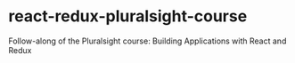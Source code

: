 # react-redux-pluralsight-course
Follow-along of the Pluralsight course: Building Applications with React and Redux 
